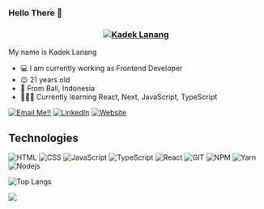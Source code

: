 ### Hello There 👋

<h3 align="center"><a href="https://github.com/Lananglp">
   <img alt="Kadek Lanang" src="https://readme-typing-svg.herokuapp.com/?lines=Kadek+Lanang;Frontend+developer&font=Fira%20Code&width=300&height=64&color=FF0000&vCenter=false&size=32"></a>
</h3>

My name is Kadek Lanang
 
- 💻 I am currently working as Frontend Developer
- 😉 21 years old
- 🌴 From Bali, Indonesia
- 👨🏻‍💻 Currently learning React, Next, JavaScript, TypeScript

<a href="mailto:lananglanusaputera@gmail.com">![Email Me!!](https://img.shields.io/badge/Gmail-D14836?style=for-the-badge&logo=gmail&logoColor=white)</a> 
<a href="https://www.linkedin.com/in/lanang-lanusa-putera-70b6422a8/">![LinkedIn](https://img.shields.io/badge/LinkedIn-0077B5?style=for-the-badge&logo=linkedin&logoColor=white)</a>
<a href="https://ashurabali.com">![Website](https://img.shields.io/badge/Portfolio_Website-444444?style=for-the-badge&logo=About.me&logoColor=white)</a>

## Technologies

<p>
  <img alt="HTML" src="https://img.shields.io/badge/-HTML5-E34F26?style=flat-square&logo=html5&logoColor=white" />
  <img alt="CSS" src="https://img.shields.io/badge/CSS%20-%231572B6.svg?style=flat-square&logo=css3&logoColor=white" />
  <img alt="JavaScript" src="https://img.shields.io/badge/JavaScript%20-%23F7DF1E.svg?style=flat-square&logo=javascript&logoColor=black" />
  <img alt="TypeScript" src="https://img.shields.io/badge/TypeScript%20-%232F74C0.svg?style=flat-square&logo=typescript&logoColor=white" />
  <img alt="React" src="https://img.shields.io/badge/-React-45b8d8?style=flat-square&logo=react&logoColor=white" />
  <img alt="GIT" src="https://img.shields.io/badge/-Git-F05032?style=flat-square&logo=git&logoColor=white" />
  <img alt="NPM" src="https://img.shields.io/badge/-NPM-CB3837?style=flat-square&logo=npm&logoColor=white" />
  <img alt="Yarn" src="https://img.shields.io/badge/-Yarn-2188b6?style=flat-square&logo=yarn&logoColor=white" />
  <img alt="Nodejs" src="https://img.shields.io/badge/-Nodejs-43853d?style=flat-square&logo=Node.js&logoColor=white" />
</p>

![Top Langs](https://github-readme-stats.vercel.app/api/top-langs/?username=Lananglp&layout=compact&theme=dark)

![](https://komarev.com/ghpvc/?username=Lananglp&color=green)
